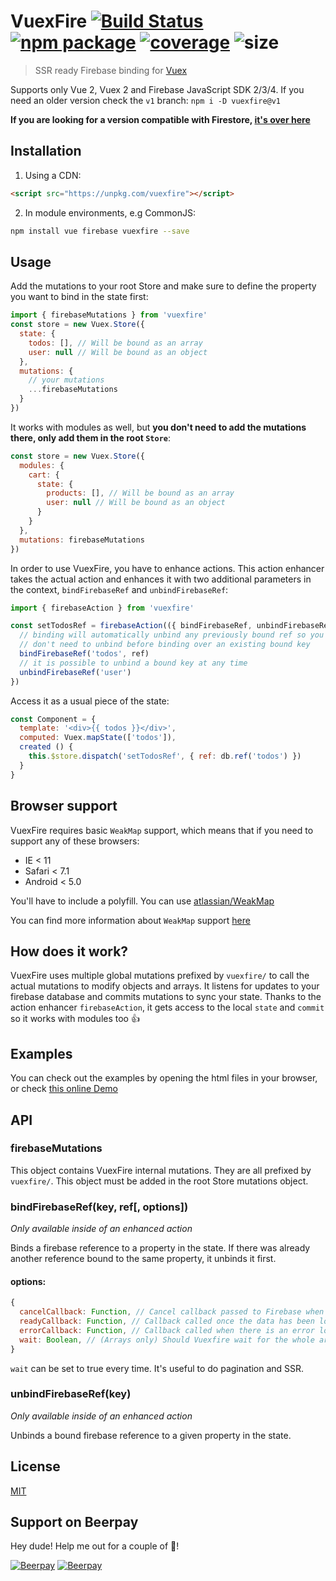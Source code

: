 # VuexFire [![Build Status](https://img.shields.io/circleci/project/github/posva/vuexfire/master.svg)](https://circleci.com/gh/posva/vuexfire) [![npm package](https://img.shields.io/npm/v/vuexfire.svg)](https://www.npmjs.com/package/vuexfire) [![coverage](https://img.shields.io/codecov/c/github/posva/vuexfire/master.svg)](https://codecov.io/github/posva/vuexfire) ![size](http://img.badgesize.io/posva/vuexfire/master/dist/vuexfire.min.js.svg?compression=gzip)

> SSR ready Firebase binding for [Vuex](https://github.com/vuejs/vuex)

Supports only Vue 2, Vuex 2 and Firebase JavaScript SDK 2/3/4.
If you need an older version check the `v1` branch: `npm i -D vuexfire@v1`

**If you are looking for a version compatible with Firestore, [it's over here](https://github.com/posva/vuexfire/tree/firestore)**

## Installation

1. Using a CDN:

``` html
<script src="https://unpkg.com/vuexfire"></script>
```

2. In module environments, e.g CommonJS:

``` bash
npm install vue firebase vuexfire --save
```

## Usage

Add the mutations to your root Store and make sure to define the property you
want to bind in the state first:

``` js
import { firebaseMutations } from 'vuexfire'
const store = new Vuex.Store({
  state: {
    todos: [], // Will be bound as an array
    user: null // Will be bound as an object
  },
  mutations: {
    // your mutations
    ...firebaseMutations
  }
})
```

It works with modules as well, but **you don't need to add the mutations there, only add them in the root `Store`**:
```js
const store = new Vuex.Store({
  modules: {
    cart: {
      state: {
        products: [], // Will be bound as an array
        user: null // Will be bound as an object
      }
    }
  },
  mutations: firebaseMutations
})
```

In order to use VuexFire, you have to enhance actions. This action enhancer
takes the actual action and enhances it with two additional parameters in the
context, `bindFirebaseRef` and `unbindFirebaseRef`:

```js
import { firebaseAction } from 'vuexfire'

const setTodosRef = firebaseAction(({ bindFirebaseRef, unbindFirebaseRef }, { ref }) => {
  // binding will automatically unbind any previously bound ref so you
  // don't need to unbind before binding over an existing bound key
  bindFirebaseRef('todos', ref)
  // it is possible to unbind a bound key at any time
  unbindFirebaseRef('user')
})
```

Access it as a usual piece of the state:

```js
const Component = {
  template: '<div>{{ todos }}</div>',
  computed: Vuex.mapState(['todos']),
  created () {
    this.$store.dispatch('setTodosRef', { ref: db.ref('todos') })
  }
}
```

## Browser support

VuexFire requires basic `WeakMap` support, which means that if you need to
support any of these browsers:

- IE < 11
- Safari < 7.1
- Android < 5.0

You'll have to include a polyfill. You can
use [atlassian/WeakMap](https://github.com/atlassian/WeakMap)

You can find more information about `WeakMap`
support [here](http://kangax.github.io/compat-table/es6/#test-WeakMap)

## How does it work?

VuexFire uses multiple global mutations prefixed by `vuexfire/` to call the
actual mutations to modify objects and arrays. It listens for updates to your
firebase database and commits mutations to sync your state. Thanks to the action
enhancer `firebaseAction`, it gets access to the local `state` and `commit` so
it works with modules too :+1:

## Examples

You can check out the examples by opening the html files in your browser, or check [this online Demo](https://jsfiddle.net/posva/6w3ks04x/)

## API

### firebaseMutations

This object contains VuexFire internal mutations. They are all prefixed by
`vuexfire/`. This object must be added in the root Store mutations object.

### bindFirebaseRef(key, ref[, options])

_Only available inside of an enhanced action_

Binds a firebase reference to a property in the state. If there was already
another reference bound to the same property, it unbinds it first.

#### options:

```js
{
  cancelCallback: Function, // Cancel callback passed to Firebase when listening for events
  readyCallback: Function, // Callback called once the data has been loaded. Useful for SSR
  errorCallback: Function, // Callback called when there is an error loading the data. Useful for SSR
  wait: Boolean, // (Arrays only) Should Vuexfire wait for the whole array to be populated. Defaults to true
}
```

`wait` can be set to true every time. It's useful to do pagination and SSR.

### unbindFirebaseRef(key)

_Only available inside of an enhanced action_

Unbinds a bound firebase reference to a given property in the state.

## License

[MIT](http://opensource.org/licenses/MIT)

## Support on Beerpay
Hey dude! Help me out for a couple of :beers:!

[![Beerpay](https://beerpay.io/posva/vuexfire/badge.svg?style=beer-square)](https://beerpay.io/posva/vuexfire)  [![Beerpay](https://beerpay.io/posva/vuexfire/make-wish.svg?style=flat-square)](https://beerpay.io/posva/vuexfire?focus=wish)
